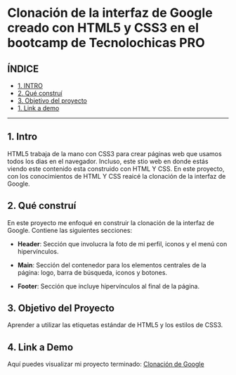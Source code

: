 # Clonación de la interfaz de Google creado con HTML5 y CSS3 en el bootcamp de Tecnolochicas PRO


## **ÍNDICE**

* [1. INTRO](#)
* [2. Qué construí](#)
* [3. Objetivo del proyecto](#)
* [1. Link a demo](#)

****

## 1. Intro

HTML5 trabaja de la mano con CSS3 para crear páginas web que usamos todos los dias en el navegador. Incluso, este stio web en donde estás viendo este contenido esta construido con HTML Y CSS. En este proyecto, con los conocimientos de HTML Y CSS reaicé la clonación de la interfaz de Google.

## 2. Qué construí

En este proyecto me enfoqué en construir la clonación de la interfaz de Google. Contiene las siguientes secciones:

* **Header**: Sección que involucra la foto de mi perfil, iconos y el menú con hipervínculos.

* **Main**: Sección del contenedor para los elementos centrales de la página: logo, barra de búsqueda, iconos y botones.

* **Footer**: Sección que incluye hipervínculos al final de la página.

## 3. Objetivo del Proyecto
Aprender a utilizar las etiquetas estándar de HTML5 y los estilos de CSS3.

## 4. Link a Demo
Aquí puedes visualizar mi proyecto terminado: [Clonación de Google](#)
